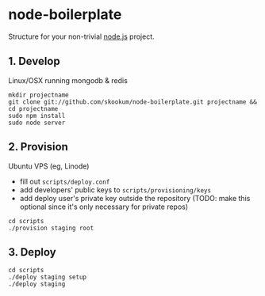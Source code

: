# node-boilerplate
      
  Structure for your non-trivial [node.js](http://nodejs.org) project.

## 1. Develop

  Linux/OSX running mongodb & redis

  ```shell
  mkdir projectname
  git clone git://github.com/skookum/node-boilerplate.git projectname && cd projectname
  sudo npm install
  sudo node server
  ```

## 2. Provision
  
  Ubuntu VPS (eg, Linode)

  - fill out `scripts/deploy.conf`
  - add developers' public keys to `scripts/provisioning/keys`
  - add deploy user's private key outside the repository (TODO: make this optional since it's only necessary for private repos)
  
  ```
  cd scripts
  ./provision staging root
  ```

## 3. Deploy

  ```
  cd scripts
  ./deploy staging setup
  ./deploy staging
  ```
